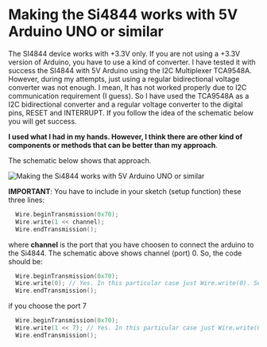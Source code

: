 # Making the Si4844 works with 5V Arduino UNO or similar

The SI4844 device works with  +3.3V only. If you are not using a +3.3V version of Arduino, you have to use a kind of converter. I have tested it with success the SI4844 with 5V Arduino using the I2C Multiplexer TCA9548A. However, during my attempts, just using a regular bidirectional voltage converter was not enough. I mean, It has not worked  properly due to I2C communication requirement (I guess). So I have used the TCA9548A as a I2C bidirectional converter and a regular voltage converter to the digital pins, RESET and INTERRUPT. If you follow the idea of the schematic below you will get success.   


__I used what I had in my hands. However, I think there are other kind of components or methods that can be better than my approach__. 


The schematic below shows that approach. 

![Making the Si4844 works with 5V Arduino UNO or similar](https://github.com/pu2clr/SI4844/blob/master/extras/5V_to_3V3_CONVERTER/ARDUINO5V_WITH_4844_schematic_.png)



__IMPORTANT__:
You have to include in your sketch (setup function) these three lines:

```cpp
  Wire.beginTransmission(0x70);
  Wire.write(1 << channel);
  Wire.endTransmission(); 
```

where __channel__ is the port that you have choosen to connect the arduino to the Si4844. The schematic above shows channel (port) 0. So, the code should be:

```cpp
  Wire.beginTransmission(0x70);
  Wire.write(0); // Yes. In this particular case just Wire.write(0). See the C/C++ "<<" for more detail.
  Wire.endTransmission(); 
```

if you choose the port 7 
```cpp
  Wire.beginTransmission(0x70);
  Wire.write(1 << 7); // Yes. In this particular case just Wire.write(0). See the C/C++ "<<" for more detail.
  Wire.endTransmission(); 
```




